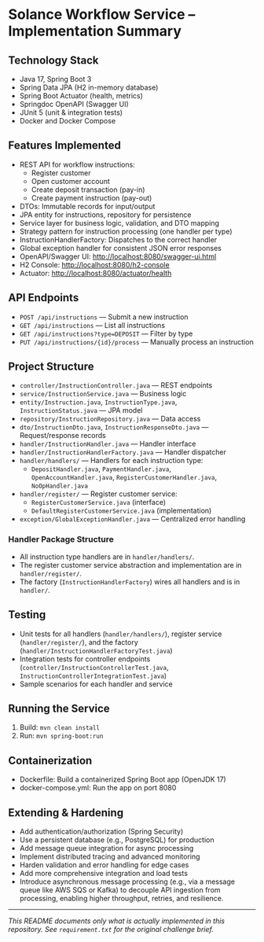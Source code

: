 # Solance Workflow Service – Implementation Summary

## Technology Stack
- Java 17, Spring Boot 3
- Spring Data JPA (H2 in-memory database)
- Spring Boot Actuator (health, metrics)
- Springdoc OpenAPI (Swagger UI)
- JUnit 5 (unit & integration tests)
- Docker and Docker Compose

## Features Implemented
- REST API for workflow instructions:
  - Register customer
  - Open customer account
  - Create deposit transaction (pay-in)
  - Create payment instruction (pay-out)
- DTOs: Immutable records for input/output
- JPA entity for instructions, repository for persistence
- Service layer for business logic, validation, and DTO mapping
- Strategy pattern for instruction processing (one handler per type)
- InstructionHandlerFactory: Dispatches to the correct handler
- Global exception handler for consistent JSON error responses
- OpenAPI/Swagger UI: [http://localhost:8080/swagger-ui.html](http://localhost:8080/swagger-ui.html)
- H2 Console: [http://localhost:8080/h2-console](http://localhost:8080/h2-console)
- Actuator: [http://localhost:8080/actuator/health](http://localhost:8080/actuator/health)

## API Endpoints
- `POST /api/instructions` — Submit a new instruction
- `GET /api/instructions` — List all instructions
- `GET /api/instructions?type=DEPOSIT` — Filter by type
- `PUT /api/instructions/{id}/process` — Manually process an instruction

## Project Structure
- `controller/InstructionController.java` — REST endpoints
- `service/InstructionService.java` — Business logic
- `entity/Instruction.java`, `InstructionType.java`, `InstructionStatus.java` — JPA model
- `repository/InstructionRepository.java` — Data access
- `dto/InstructionDto.java`, `InstructionResponseDto.java` — Request/response records
- `handler/InstructionHandler.java` — Handler interface
- `handler/InstructionHandlerFactory.java` — Handler dispatcher
- `handler/handlers/` — Handlers for each instruction type:
    - `DepositHandler.java`, `PaymentHandler.java`, `OpenAccountHandler.java`, `RegisterCustomerHandler.java`, `NoOpHandler.java`
- `handler/register/` — Register customer service:
    - `RegisterCustomerService.java` (interface)
    - `DefaultRegisterCustomerService.java` (implementation)
- `exception/GlobalExceptionHandler.java` — Centralized error handling

### Handler Package Structure
- All instruction type handlers are in `handler/handlers/`.
- The register customer service abstraction and implementation are in `handler/register/`.
- The factory (`InstructionHandlerFactory`) wires all handlers and is in `handler/`.

## Testing
- Unit tests for all handlers (`handler/handlers/`), register service (`handler/register/`), and the factory (`handler/InstructionHandlerFactoryTest.java`)
- Integration tests for controller endpoints (`controller/InstructionControllerTest.java`, `InstructionControllerIntegrationTest.java`)
- Sample scenarios for each handler and service

## Running the Service
1. Build: `mvn clean install`
2. Run: `mvn spring-boot:run`


## Containerization
- Dockerfile: Build a containerized Spring Boot app (OpenJDK 17)
- docker-compose.yml: Run the app on port 8080

## Extending & Hardening
- Add authentication/authorization (Spring Security)
- Use a persistent database (e.g., PostgreSQL) for production
- Add message queue integration for async processing
- Implement distributed tracing and advanced monitoring
- Harden validation and error handling for edge cases
- Add more comprehensive integration and load tests
- Introduce asynchronous message processing (e.g., via a message queue like AWS SQS or Kafka) to decouple API ingestion from processing, enabling higher throughput, retries, and resilience.

---

*This README documents only what is actually implemented in this repository. See `requirement.txt` for the original challenge brief.* 

